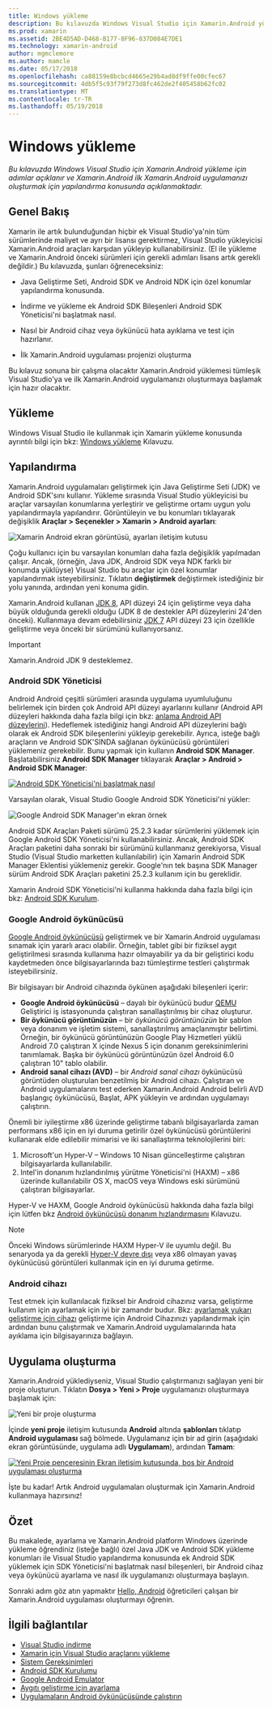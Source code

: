 ```yaml
---
title: Windows yükleme
description: Bu kılavuzda Windows Visual Studio için Xamarin.Android yükleme için adımlar açıklanır ve Xamarin.Android ilk Xamarin.Android uygulamanızı oluşturmak için yapılandırma konusunda açıklanmaktadır.
ms.prod: xamarin
ms.assetid: 2BE4D5AD-D468-B177-8F96-837D084E7DE1
ms.technology: xamarin-android
author: mgmclemore
ms.author: mamcle
ms.date: 05/17/2018
ms.openlocfilehash: ca88159e8bcbcd4665e29b4ad8df9ffe00cfec67
ms.sourcegitcommit: 4db5f5c93f79f273d8fc462de2f405458b62fc02
ms.translationtype: MT
ms.contentlocale: tr-TR
ms.lasthandoff: 05/19/2018
---
```

# <a name="windows-installation"></a>Windows yükleme

_Bu kılavuzda Windows Visual Studio için Xamarin.Android yükleme için adımlar açıklanır ve Xamarin.Android ilk Xamarin.Android uygulamanızı oluşturmak için yapılandırma konusunda açıklanmaktadır._


## <a name="overview"></a>Genel Bakış

Xamarin ile artık bulunduğundan hiçbir ek Visual Studio'ya'nin tüm sürümlerinde maliyet ve ayrı bir lisansı gerektirmez, Visual Studio yükleyicisi Xamarin.Android araçları karşıdan yükleyip kullanabilirsiniz.
(El ile yükleme ve Xamarin.Android önceki sürümleri için gerekli adımları lisans artık gerekli değildir.) Bu kılavuzda, şunları öğreneceksiniz:

-   Java Geliştirme Seti, Android SDK ve Android NDK için özel konumlar yapılandırma konusunda.

-   İndirme ve yükleme ek Android SDK Bileşenleri Android SDK Yöneticisi'ni başlatmak nasıl.

-   Nasıl bir Android cihaz veya öykünücü hata ayıklama ve test için hazırlanır.

-   İlk Xamarin.Android uygulaması projenizi oluşturma

Bu kılavuz sonuna bir çalışma olacaktır Xamarin.Android yüklemesi tümleşik Visual Studio'ya ve ilk Xamarin.Android uygulamanızı oluşturmaya başlamak için hazır olacaktır.

## <a name="installation"></a>Yükleme

Windows Visual Studio ile kullanmak için Xamarin yükleme konusunda ayrıntılı bilgi için bkz: [Windows yükleme](~/cross-platform/get-started/installation/windows.md) Kılavuzu.


## <a name="configuration"></a>Yapılandırma

Xamarin.Android uygulamaları geliştirmek için Java Geliştirme Seti (JDK) ve Android SDK'sını kullanır. Yükleme sırasında Visual Studio yükleyicisi bu araçlar varsayılan konumlarına yerleştirir ve geliştirme ortamı uygun yolu yapılandırmayla yapılandırır. Görüntüleyin ve bu konumları tıklayarak değişiklik **Araçlar > Seçenekler > Xamarin > Android ayarları**:

![Xamarin Android ekran görüntüsü, ayarları iletişim kutusu](windows-images/07-settings.png)

Çoğu kullanıcı için bu varsayılan konumları daha fazla değişiklik yapılmadan çalışır. Ancak, (örneğin, Java JDK, Android SDK veya NDK farklı bir konumda yüklüyse) Visual Studio bu araçlar için özel konumlar yapılandırmak isteyebilirsiniz. Tıklatın **değiştirmek** değiştirmek istediğiniz bir yolu yanında, ardından yeni konuma gidin.

Xamarin.Android kullanan [JDK 8](http://www.oracle.com/technetwork/java/javase/downloads/jdk8-downloads-2133151.html), API düzeyi 24 için geliştirme veya daha büyük olduğunda gerekli olduğu (JDK 8 de destekler API düzeylerini 24'den önceki). Kullanmaya devam edebilirsiniz [JDK 7](http://www.oracle.com/technetwork/java/javase/downloads/jdk7-downloads-1880260.html) API düzeyi 23 için özellikle geliştirme veya önceki bir sürümünü kullanıyorsanız.

> [!IMPORTANT]
> Xamarin.Android JDK 9 desteklemez.


### <a name="android-sdk-manager"></a>Android SDK Yöneticisi

Android Android çeşitli sürümleri arasında uygulama uyumluluğunu belirlemek için birden çok Android API düzeyi ayarlarını kullanır (Android API düzeyleri hakkında daha fazla bilgi için bkz: [anlama Android API düzeylerini](~/android/app-fundamentals/android-api-levels.md)).
Hedeflemek istediğiniz hangi Android API düzeylerini bağlı olarak ek Android SDK bileşenlerini yükleyip gerekebilir. Ayrıca, isteğe bağlı araçların ve Android SDK'SINDA sağlanan öykünücüsü görüntüleri yüklemeniz gerekebilir. Bunu yapmak için kullanın **Android SDK Manager**. Başlatabilirsiniz **Android SDK Manager** tıklayarak **Araçlar > Android > Android SDK Manager**:

[![Android SDK Yöneticisi'ni başlatmak nasıl](windows-images/08-sdk-manager-sml.png)](windows-images/08-sdk-manager.png#lightbox)

Varsayılan olarak, Visual Studio Google Android SDK Yöneticisi'ni yükler:

![Google Android SDK Manager'ın ekran örnek](windows-images/09-google-sdk-manager.png)

Android SDK Araçları Paketi sürümü 25.2.3 kadar sürümlerini yüklemek için Google Android SDK Yöneticisi'ni kullanabilirsiniz. Ancak, Android SDK Araçları paketini daha sonraki bir sürümünü kullanmanız gerekiyorsa, Visual Studio (Visual Studio marketten kullanılabilir) için Xamarin Android SDK Manager Eklentisi yüklemeniz gerekir. Google'nın tek başına SDK Manager sürüm Android SDK Araçları paketini 25.2.3 kullanım için bu gereklidir. 

Xamarin Android SDK Yöneticisi'ni kullanma hakkında daha fazla bilgi için bkz: [Android SDK Kurulum](~/android/get-started/installation/android-sdk.md).

### <a name="google-android-emulator"></a>Google Android öykünücüsü

[Google Android öykünücüsü](https://developer.android.com/studio/run/emulator) geliştirmek ve bir Xamarin.Android uygulaması sınamak için yararlı aracı olabilir. Örneğin, tablet gibi bir fiziksel aygıt geliştirilmesi sırasında kullanıma hazır olmayabilir ya da bir geliştirici kodu kaydetmeden önce bilgisayarlarında bazı tümleştirme testleri çalıştırmak isteyebilirsiniz.

Bir bilgisayarı bir Android cihazında öykünen aşağıdaki bileşenleri içerir:

* **Google Android öykünücüsü** &ndash; dayalı bir öykünücü budur [QEMU](https://www.qemu.org/) Geliştirici iş istasyonunda çalıştıran sanallaştırılmış bir cihaz oluşturur.
* **Bir öykünücü görüntünüzün** &ndash; bir _öykünücü görüntünüzün_ bir şablon veya donanım ve işletim sistemi, sanallaştırılmış amaçlanmıştır belirtimi. Örneğin, bir öykünücü görüntünüzün Google Play Hizmetleri yüklü Android 7.0 çalıştıran X içinde Nexus 5 için donanım gereksinimlerini tanımlamak. Başka bir öykünücü görüntünüzün özel Android 6.0 çalıştıran 10" tablo olabilir.
* **Android sanal cihazı (AVD)** &ndash; bir _Android sanal cihazı_ öykünücüsü görüntüden oluşturulan benzetilmiş bir Android cihazı. Çalıştıran ve Android uygulamalarını test ederken Xamarin.Android Android belirli AVD başlangıç öykünücüsü, Başlat, APK yükleyin ve ardından uygulamayı çalıştırın.

Önemli bir iyileştirme x86 üzerinde geliştirme tabanlı bilgisayarlarda zaman performans x86 için en iyi duruma getirilir özel öykünücüsü görüntülerini kullanarak elde edilebilir mimarisi ve iki sanallaştırma teknolojilerini biri:

1. Microsoft'un Hyper-V &ndash; Windows 10 Nisan güncelleştirme çalıştıran bilgisayarlarda kullanılabilir.
2. Intel'in donanım hızlandırılmış yürütme Yöneticisi'ni (HAXM) &ndash; x86 üzerinde kullanılabilir OS X, macOS veya Windows eski sürümünü çalıştıran bilgisayarlar.

Hyper-V ve HAXM, Google Android öykünücüsü hakkında daha fazla bilgi için lütfen bkz [Android öykünücüsü donanım hızlandırmasını](~/android/get-started/installation/android-emulator/hardware-acceleration.md) Kılavuzu.

> [!NOTE]
> Önceki Windows sürümlerinde HAXM Hyper-V ile uyumlu değil. Bu senaryoda ya da gerekli [Hyper-V devre dışı](~/android/deploy-test/debugging/android-sdk-emulator/troubleshooting.md#disabling-hyper-v) veya x86 olmayan yavaş öykünücüsü görüntüleri kullanmak için en iyi duruma getirme.


<a name="device" />

### <a name="android-device"></a>Android cihazı

Test etmek için kullanılacak fiziksel bir Android cihazınız varsa, geliştirme kullanım için ayarlamak için iyi bir zamandır budur. Bkz: [ayarlamak yukarı geliştirme için cihazı](~/android/get-started/installation/set-up-device-for-development.md) geliştirme için Android Cihazınızı yapılandırmak için ardından bunu çalıştırmak ve Xamarin.Android uygulamalarında hata ayıklama için bilgisayarınıza bağlayın.


## <a name="create-an-application"></a>Uygulama oluşturma

Xamarin.Android yüklediyseniz, Visual Studio çalıştırmanızı sağlayan yeni bir proje oluşturun. Tıklatın **Dosya > Yeni > Proje** uygulamanızı oluşturmaya başlamak için:

![Yeni bir proje oluşturma](windows-images/10-new-project.png)

İçinde **yeni proje** iletişim kutusunda **Android** altında **şablonları** tıklatıp **Android uygulaması** sağ bölmede. Uygulamanız için bir ad girin (aşağıdaki ekran görüntüsünde, uygulama adlı **Uygulamam**), ardından **Tamam**:

[![Yeni Proje penceresinin Ekran iletişim kutusunda, boş bir Android uygulaması oluşturma](windows-images/11-first-app-sml.w157.png)](windows-images/11-first-app.w157.png#lightbox)

İşte bu kadar! Artık Android uygulamaları oluşturmak için Xamarin.Android kullanmaya hazırsınız!


## <a name="summary"></a>Özet

Bu makalede, ayarlama ve Xamarin.Android platform Windows üzerinde yükleme öğrendiniz (isteğe bağlı) özel Java JDK ve Android SDK yükleme konumları ile Visual Studio yapılandırma konusunda ek Android SDK yüklemek için SDK Yöneticisi'ni başlatmak nasıl bileşenleri, bir Android cihaz veya öykünücü ayarlama ve nasıl ilk uygulamanızı oluşturmaya başlayın.

Sonraki adım göz atın yapmaktır [Hello, Android](~/android/get-started/hello-android/index.md) öğreticileri çalışan bir Xamarin.Android uygulaması oluşturmayı öğrenin.


## <a name="related-links"></a>İlgili bağlantılar

- [Visual Studio indirme](https://www.visualstudio.com/vs/)
- [Xamarin için Visual Studio araçlarını yükleme](~/cross-platform/get-started/installation/windows.md)
- [Sistem Gereksinimleri](~/cross-platform/get-started/requirements.md)
- [Android SDK Kurulumu](~/android/get-started/installation/android-sdk.md)
- [Google Android Emulator](~/android/get-started/installation/android-emulator/index.md)
- [Aygıtı geliştirme için ayarlama](~/android/get-started/installation/set-up-device-for-development.md)
- [Uygulamaların Android öykünücüsünde çalıştırın](https://developer.android.com/studio/run/emulator#Requirements)
